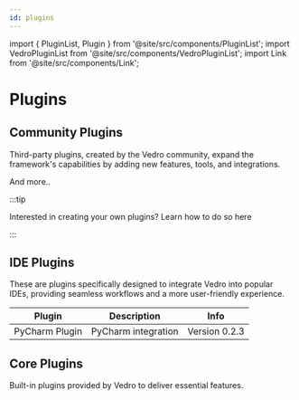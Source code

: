 ```yaml
---
id: plugins
---
```


import { PluginList, Plugin } from '@site/src/components/PluginList';
import VedroPluginList from '@site/src/components/VedroPluginList';
import Link from '@site/src/components/Link';

# Plugins

## Community Plugins

Third-party plugins, created by the Vedro community, expand the framework's capabilities by adding new features, tools, and integrations.

<VedroPluginList />

And <Link to="https://pypi.org/search/?q=vedro">more..</Link>

:::tip

Interested in creating your own plugins? Learn how to do so <Link to="/docs/guides/writing-plugins">here</Link>

:::

## IDE Plugins

These are plugins specifically designed to integrate Vedro into popular IDEs, providing seamless workflows and a more user-friendly experience.

| Plugin                                                             | Description                                               | Info          |
|--------------------------------------------------------------------|-----------------------------------------------------------|---------------|
| <Link to="https://plugins.jetbrains.com/plugin/18227-vedro">PyCharm Plugin</Link> | PyCharm integration | Version 0.2.3 |

## Core Plugins

Built-in plugins provided by Vedro to deliver essential features.

<PluginList>
    <Plugin key='director' name='Director' pypi='vedro'
            desc='Manages and configures reporters for scenario execution'
    />
    <Plugin key='rich-reporter' name='Rich Reporter' pypi='vedro'
            desc='Enhanced, customizable scenario reporting with rich output'
    />
    <Plugin key='silent-reporter' name='Silent Reporter' pypi='vedro'
        desc='Minimizes output during scenario execution'
    />
    <Plugin key='pycharm-reporter' name='PyCharm Reporter' pypi='vedro'
        desc='Outputs scenario results in a PyCharm-friendly format'
    />
    <Plugin key='orderer' name='Orderer' pypi='vedro'
        desc='Configures the execution order of scenarios'
    />
    <Plugin key='deferrer' name='Deferrer' pypi='vedro'
        desc='Executes deferred functions at the end of each scenario'
    />
    <Plugin key='artifacted' name='Artifacted' pypi='vedro'
        desc='Manages artifacts for step and scenario results'
    />
    <Plugin key='interrupter' name='Interrupter' pypi='vedro'
        desc='Halts test execution after N failed scenarios or on specified signals'
    />
    <Plugin key='seeder' name='Seeder' pypi='vedro'
        desc='Sets seeds for deterministic random behavior in scenarios'
    />
    <Plugin key='skipper' name='Skipper' pypi='vedro'
        desc='Allows selective scenario skipping and selection based on file/directory or subject'
    />
    <Plugin key='slicer' name='Slicer' pypi='vedro'
        desc='Provides a way to distribute scenarios among multiple workers'
    />
    <Plugin key='tagger' name='Tagger' pypi='vedro'
        desc='Allows scenarios to be selectively run based on user-defined tags'
    />
    <Plugin key='repeater' name='Repeater' pypi='vedro'
        desc='Repeat scenarios a specified number of times'
    />
    <Plugin key='rerunner' name='Rerunner' pypi='vedro'
        desc='Reruns failed scenarios a specified number of times'
    />
    <Plugin key='assert-rewriter' name='AssertRewriter' pypi='vedro'
        desc='Rewrites assert statements to provide better error messages'
    />
    <Plugin key='dryRunner' name='DryRunner' pypi='vedro'
        desc='Simulates scenario execution without actually executing them'
    />
    <Plugin key='lastFailed' name='LastFailed' pypi='vedro'
        desc='Runs only the previously failed scenarios'
    />
    <Plugin key='tempKeeper' name='TempKeeper' pypi='vedro'
        desc='Manages temporary directories and files'
    />
    <Plugin key='terminator' name='Terminator' pypi='vedro'
        desc='Handles test exit status based on test results and interruptions'
    />
</PluginList>
